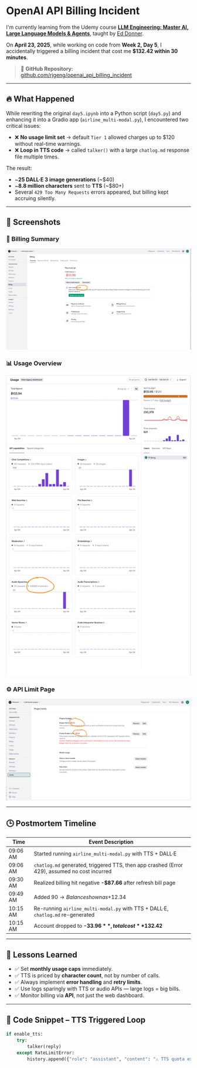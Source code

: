 # OpenAI API Billing Incident

I'm currently learning from the Udemy course [**LLM Engineering: Master AI, Large Language Models & Agents**](https://www.udemy.com/course/llm-engineering-master-ai-and-large-language-models), taught by [Ed Donner](https://www.linkedin.com/in/eddonner/).

On **April 23, 2025**, while working on code from **Week 2, Day 5**, I accidentally triggered a billing incident that cost me **$132.42 within 30 minutes**.

> 🔗 **GitHub Repository:**  
> [github.com/rjgeng/openai_api_billing_incident](https://github.com/rjgeng/openai_api_billing_incident)

---

## 🔥 What Happened

While rewriting the original `day5.ipynb` into a Python script (`day5.py`) and enhancing it into a Gradio app (`airline_multi-modal.py`), I encountered two critical issues:

- ❌ **No usage limit set** → default `Tier 1` allowed charges up to $120 without real-time warnings.
- ❌ **Loop in TTS code** → called `talker()` with a large `chatlog.md` response file multiple times.

The result:
- ~**25 DALL·E 3 image generations** (~$40)
- ~**8.8 million characters** sent to **TTS** (~$80+)
- Several `429 Too Many Requests` errors appeared, but billing kept accruing silently.

---

## 📸 Screenshots

### 🧾 Billing Summary  
![Billing Screenshot](./week2/scripts/day5/billing_incident/incident_activity_&_cost/billing_page_screenshot.png)

### 📊 Usage Overview  
![Usage Screenshot](./week2/scripts/day5/billing_incident/incident_activity_&_cost/usage_page_screenshot.png)

### ⚙️ API Limit Page  
![Limit Screenshot](./week2/scripts/day5/billing_incident/incident_activity_&_cost/limit_page_screenshot.png)

---

## 🕒 Postmortem Timeline 

| Time       | Event Description                                                                                    |
|------------|-------------------------------------------------------------------------------------------------     |
| 09:06 AM   | Started running `airline_multi-modal.py` with TTS + DALL·E                                           |
| 09:06 AM   | `chatlog.md` generated, triggered TTS, then app crashed (Error 429), assumed no cost incurred        |
| 09:30 AM   | Realized billing hit negative **-$87.66** after refresh bill page                                    |
| 09:49 AM   | Added $90 → Balance shown as +$12.34                                                                 |
| 10:15 AM   | Re-running `airline_multi-modal.py` with TTS + DALL·E, `chatlog.md` re-generated                     |
| 10:15 AM   | Account dropped to **-$33.96**, total cost **$132.42**                                               |

---

## 🧠 Lessons Learned

- ✅ Set **monthly usage caps** immediately.
- ✅ TTS is priced by **character count**, not by number of calls.
- ✅ Always implement **error handling** and **retry limits**.
- ✅ Use logs sparingly with TTS or audio APIs — large logs = big bills.
- ✅ Monitor billing via **API**, not just the web dashboard.

---

## 🧩 Code Snippet – TTS Triggered Loop

```python
if enable_tts:
    try:
        talker(reply)
    except RateLimitError:
        history.append({"role": "assistant", "content": "⚠️ TTS quota exceeded."})
